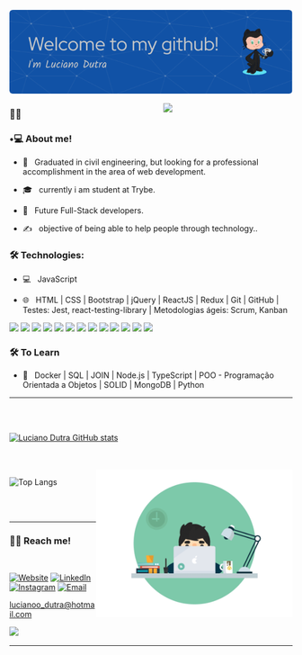 ![Header](./github-header-image.png)

<img align='right' src="https://media.giphy.com/media/M9gbBd9nbDrOTu1Mqx/giphy.gif" width="230">

<h3> 👨🏻 </h3>

<h3>•💻 About me! </h3>



- 🤔 &nbsp; Graduated in civil engineering, but looking for a professional accomplishment in the area of web development.

- 🎓 &nbsp; currently i am student at Trybe.

- 🌱 &nbsp; Future Full-Stack developers.

- ✍️ &nbsp; objective of being able to help people through technology..



<h3>🛠 Technologies:</h3>



- 💻 &nbsp; JavaScript 

- 🌐 &nbsp; HTML | CSS | Bootstrap | jQuery | ReactJS | Redux | Git | GitHub | Testes: Jest, react-testing-library | Metodologias ágeis: Scrum, Kanban  

<img src="https://img.shields.io/badge/-HTML5-E34F26?style=flat&logo=html5&logoColor=white" width="60px"> <img src="https://img.shields.io/badge/-CSS3-1572B6?style=flat&logo=css3&logoColor=white" width="60px">
<img src="https://img.shields.io/badge/-Bootstrap-563D7C?style=flat&logo=bootstrap&logoColor=white" width="80px">
<img src="https://upload.wikimedia.org/wikipedia/commons/thumb/d/d3/Logo_jQuery.svg/1200px-Logo_jQuery.svg.png" width="55px">
<img src="https://img.shields.io/badge/javascript-%23323330.svg?style=for-the-badge&logo=javascript&logoColor=%23F7DF1E" width="80px">
<img src="https://img.shields.io/badge/-React-000000?style=flat&logo=react&logoColor=00c8ff" width="60px">
<img src="https://i.pinimg.com/originals/71/f0/a4/71f0a4c41735f951f9823725ee42cf8a.png" width="60px">
<img src="https://img.shields.io/badge/-Node.js-3C873A?style=flat&logo=Node.js&logoColor=white" width="80px">
<img src="http://img.shields.io/badge/-Git-F1502F?style=flat&logo=git&logoColor=FFFFFF" width="50px">
<img src="http://img.shields.io/badge/-Github-000000?style=flat&logo=github&logoColor=FFFFFF" width="70px">
<img src="http://img.shields.io/badge/-VS%20Code-007ACC?style=flat&logo=visual%20studio%20code&logoColor=white" width="80px">
<img src="https://img.shields.io/badge/-jest-%23C21325?style=for-the-badge&logo=jest&logoColor=white" width="60px"/>
<img src="https://miro.medium.com/max/500/1*FdcfXXlYDEDNGToFjA_B4w.jpeg" width="60px"/>

<!--

- 🛢 &nbsp; MySQL | MongoDB

- 🔧 &nbsp; Git | Markdown | Selenium | Tidyverse

- 🖥 &nbsp; Illustrator| Photoshop | InDesign

-->



<h3>🛠 To Learn</h3>

- 🔧 &nbsp; Docker | SQL | JOIN | Node.js | TypeScript | POO - Programação Orientada a Objetos | SOLID | MongoDB | Python 
<hr>



<br/><br/>

[![Luciano Dutra GitHub stats](https://github-readme-stats.vercel.app/api?username=LucianooDutra)](https://github.com/LucianooDutra)

<br/>

<br/>

<img src="https://github.com/nirala69/nirala69/blob/master/70804f7e25b11f29db904f2fa7b4cd9d.gif" width="350" align='right'>

![Top Langs](https://github-readme-stats.vercel.app/api/top-langs/?username=LucianooDutra)

<br><br>



<hr>



<h3> 🤝🏻 Reach me! </h3>

<br>


<div style="display: inline_block">

<a href="https://portifolio-lucianodutra-inicial.netlify.app/"><img alt="Website" src="https://t.ctcdn.com.br/_9VQm0156JGtfi3_tkORFSskItk=/119x0:1168x591/1049x590/smart/i447457.jpeg" width="60px"></a> <a href="https://www.linkedin.com/in/luciano-dutra-794598212/"><img alt="LinkedIn" src="https://marcas-logos.net/wp-content/uploads/2020/01/LinkedIn-Logo-2003.jpg" width="60px"></a> <a href="https://www.instagram.com/lucianoodutra/"><img alt="Instagram" src="https://marcas-logos.net/wp-content/uploads/wordpress-popular-posts/1523-featured-500x500.jpg" width="60px"></a> <a href="mailto:lucianoo_dutra@hotmail.com"><img alt="Email" src="https://www.logolynx.com/images/logolynx/6f/6fd34258a943ea9d74cc600d968afd37.jpeg" width="60px"></a> <p>lucianoo_dutra@hotmail.com</p>

</div>




<img src="https://media.giphy.com/media/dxn6fRlTIShoeBr69N/giphy.gif" width="30">





<hr>


